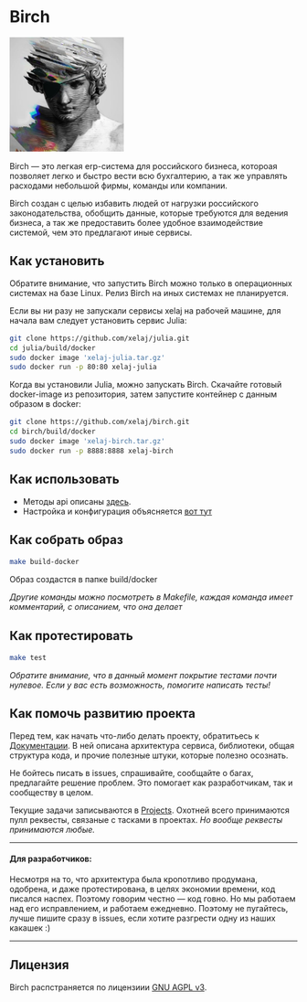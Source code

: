 # Birch

<img src="./docs/img/birch.png" width="200px"/>

Birch — это легкая erp-система для российского бизнеса, котороая позволяет легко и быстро вести всю бухгалтерию, а так же управлять расходами небольшой фирмы, команды или компании.

Birch создан с целью избавить людей от нагрузки российского законодательства, обобщить данные, которые требуются для ведения бизнеса, а так же предоставить более удобное взаимодействие системой, чем это предлагают иные сервисы.

## Как установить

Обратите внимание, что запустить Birch можно только в операционных системах на базе Linux. Релиз Birch на иных системах не планируется.

Если вы ни разу не запускали сервисы xelaj на рабочей машине, для начала вам следует установить сервис Julia:
```bash
git clone https://github.com/xelaj/julia.git
cd julia/build/docker
sudo docker image 'xelaj-julia.tar.gz'
sudo docker run -p 80:80 xelaj-julia
```

Когда вы установили Julia, можно запускать Birch. Cкачайте готовый docker-image из репозитория, затем запустите контейнер с данным образом в docker:
```bash
git clone https://github.com/xelaj/birch.git
cd birch/build/docker
sudo docker image 'xelaj-birch.tar.gz'
sudo docker run -p 8888:8888 xelaj-birch
```

## Как использовать

* Методы api описаны [здесь](./doc/api/methods.md).
* Настройка и конфигурация объясняется [вот тут](./doc/config.md)

## Как собрать образ

```bash
make build-docker
```
Образ создастся в папке build/docker

_Другие команды можно посмотреть в Makefile, каждая команда имеет комментарий, с описанием, что она делает_

## Как протестировать

```bash
make test
```

_Обратите внимание, что в данный момент покрытие тестами почти нулевое. Если у вас есть возможность, помогите написать тесты!_

## Как помочь развитию проекта

Перед тем, как начать что-либо делать проекту, обратитьесь к [Документации](./doc/README.md). В ней описана архитектура сервиса, библиотеки, общая структура кода, и прочие полезные штуки, которые полезно осознать.

Не бойтесь писать в issues, спрашивайте, сообщайте о багах, предлагайте решение проблем. Это помогает как разработчикам, так и сообществу в целом.

Текущие задачи записываются в [Projects](https://github.com/xelaj/birch/projects). Охотней всего принимаются пулл реквесты, связаные с тасками в проектах. _Но вообще реквесты принимаются любые._

-----------------

#### Для разработчиков:
Несмотря на то, что архитектура была кропотливо продумана, одобрена, и даже протестирована, в целях экономии времени, код писался наспех. Поэтому говорим честно — код говно. Но мы работаем над его исправлением, и работаем ежедневно. Поэтому не пугайтесь, лучше пишите сразу в issues, если хотите разгрести одну из наших какашек :)

-----------------

## Лицензия

Birch распстраняется по лицензиии [GNU AGPL v3](./LICENSE.md).